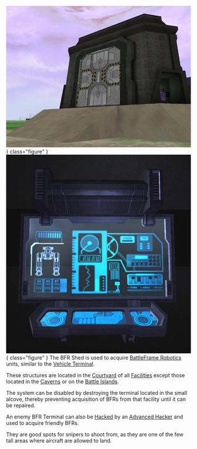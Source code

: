 ![Shed](../images/BFR_Shed.jpg){ class="figure" } ![](../images/BFR_term.jpg){
class="figure" } The BFR Shed is used to acquire
[BattleFrame Robotics](../vehicles/BattleFrame_Robotics.md) units, similar to
the [Vehicle Terminal](../locations/Vehicle_Terminal.md).

These structures are located in the [Courtyard](../locations/Courtyard.md) of
all [Facilities](../locations/Facilities.md) except those located in the
[Caverns](../locations/Caverns.md) or on the
[Battle Islands](../locations/Battle_Islands.md).

The system can be disabled by destroying the terminal located in the small
alcove, thereby preventing acquisition of BFRs from that facility until it can
be repaired.

An enemy BFR Terminal can also be [Hacked](../terminology/Hack.md) by an
[Advanced Hacker](../certifications/Advanced_Hacking.md) and used to acquire
friendly BFRs.

They are good spots for snipers to shoot from, as they are one of the few tall
areas where aircraft are allowed to land.
